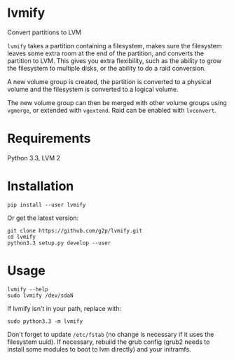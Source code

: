 # lvmify

Convert partitions to LVM

`lvmify` takes a partition containing a filesystem, makes sure the
filesystem leaves some extra room at the end of the partition, and
converts the partition to LVM. This gives you extra flexibility,
such as the ability to grow the filesystem to multiple disks, or
the ability to do a raid conversion.

A new volume group is created, the partition is converted to a physical
volume and the filesystem is converted to a logical volume.

The new volume group can then be merged with other volume groups using
`vgmerge`, or extended with `vgextend`. Raid can be enabled with
`lvconvert`.

# Requirements

Python 3.3, LVM 2

# Installation

    pip install --user lvmify

Or get the latest version:

    git clone https://github.com/g2p/lvmify.git
    cd lvmify
    python3.3 setup.py develop --user

# Usage

    lvmify --help
    sudo lvmify /dev/sdaN

If lvmify isn't in your path, replace with:

    sudo python3.3 -m lvmify

Don't forget to update `/etc/fstab` (no change is necessary if it uses
the filesystem uuid). If necessary, rebuild the grub config (grub2
needs to install some modules to boot to lvm directly) and your
initramfs.

